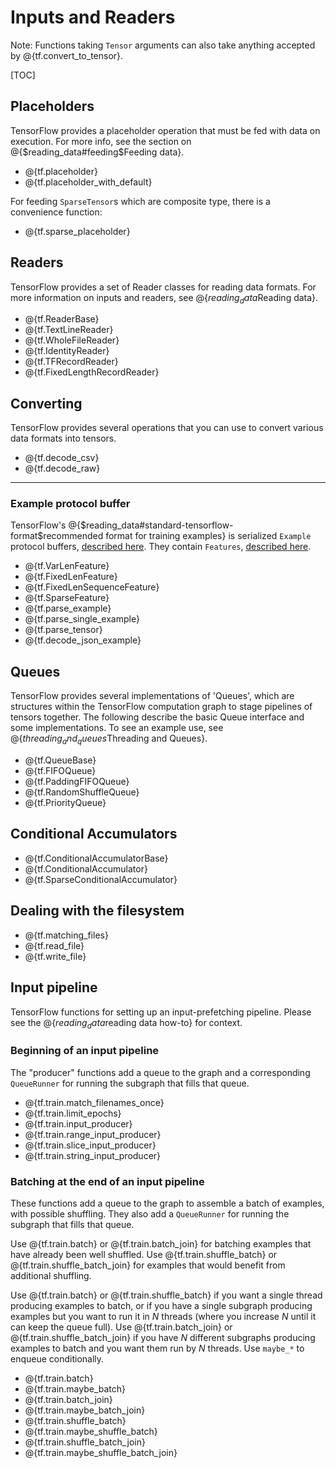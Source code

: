 # Inputs and Readers

Note: Functions taking `Tensor` arguments can also take anything accepted by
@{tf.convert_to_tensor}.

[TOC]

## Placeholders

TensorFlow provides a placeholder operation that must be fed with data
on execution.  For more info, see the section on @{$reading_data#feeding$Feeding data}.

*   @{tf.placeholder}
*   @{tf.placeholder_with_default}

For feeding `SparseTensor`s which are composite type,
there is a convenience function:

*   @{tf.sparse_placeholder}

## Readers

TensorFlow provides a set of Reader classes for reading data formats.
For more information on inputs and readers, see @{$reading_data$Reading data}.

*   @{tf.ReaderBase}
*   @{tf.TextLineReader}
*   @{tf.WholeFileReader}
*   @{tf.IdentityReader}
*   @{tf.TFRecordReader}
*   @{tf.FixedLengthRecordReader}

## Converting

TensorFlow provides several operations that you can use to convert various data
formats into tensors.

*   @{tf.decode_csv}
*   @{tf.decode_raw}

- - -

### Example protocol buffer

TensorFlow's @{$reading_data#standard-tensorflow-format$recommended format for training examples}
is serialized `Example` protocol buffers, [described
here](https://www.tensorflow.org/code/tensorflow/core/example/example.proto).
They contain `Features`, [described
here](https://www.tensorflow.org/code/tensorflow/core/example/feature.proto).

*   @{tf.VarLenFeature}
*   @{tf.FixedLenFeature}
*   @{tf.FixedLenSequenceFeature}
*   @{tf.SparseFeature}
*   @{tf.parse_example}
*   @{tf.parse_single_example}
*   @{tf.parse_tensor}
*   @{tf.decode_json_example}

## Queues

TensorFlow provides several implementations of 'Queues', which are
structures within the TensorFlow computation graph to stage pipelines
of tensors together. The following describe the basic Queue interface
and some implementations.  To see an example use, see @{$threading_and_queues$Threading and Queues}.

*   @{tf.QueueBase}
*   @{tf.FIFOQueue}
*   @{tf.PaddingFIFOQueue}
*   @{tf.RandomShuffleQueue}
*   @{tf.PriorityQueue}

## Conditional Accumulators

*   @{tf.ConditionalAccumulatorBase}
*   @{tf.ConditionalAccumulator}
*   @{tf.SparseConditionalAccumulator}

## Dealing with the filesystem

*   @{tf.matching_files}
*   @{tf.read_file}
*   @{tf.write_file}

## Input pipeline

TensorFlow functions for setting up an input-prefetching pipeline.
Please see the @{$reading_data$reading data how-to}
for context.

### Beginning of an input pipeline

The "producer" functions add a queue to the graph and a corresponding
`QueueRunner` for running the subgraph that fills that queue.

*   @{tf.train.match_filenames_once}
*   @{tf.train.limit_epochs}
*   @{tf.train.input_producer}
*   @{tf.train.range_input_producer}
*   @{tf.train.slice_input_producer}
*   @{tf.train.string_input_producer}

### Batching at the end of an input pipeline

These functions add a queue to the graph to assemble a batch of
examples, with possible shuffling.  They also add a `QueueRunner` for
running the subgraph that fills that queue.

Use @{tf.train.batch} or @{tf.train.batch_join} for batching
examples that have already been well shuffled.  Use
@{tf.train.shuffle_batch} or
@{tf.train.shuffle_batch_join} for examples that would
benefit from additional shuffling.

Use @{tf.train.batch} or @{tf.train.shuffle_batch} if you want a
single thread producing examples to batch, or if you have a
single subgraph producing examples but you want to run it in *N* threads
(where you increase *N* until it can keep the queue full).  Use
@{tf.train.batch_join} or @{tf.train.shuffle_batch_join}
if you have *N* different subgraphs producing examples to batch and you
want them run by *N* threads. Use `maybe_*` to enqueue conditionally.

*   @{tf.train.batch}
*   @{tf.train.maybe_batch}
*   @{tf.train.batch_join}
*   @{tf.train.maybe_batch_join}
*   @{tf.train.shuffle_batch}
*   @{tf.train.maybe_shuffle_batch}
*   @{tf.train.shuffle_batch_join}
*   @{tf.train.maybe_shuffle_batch_join}
